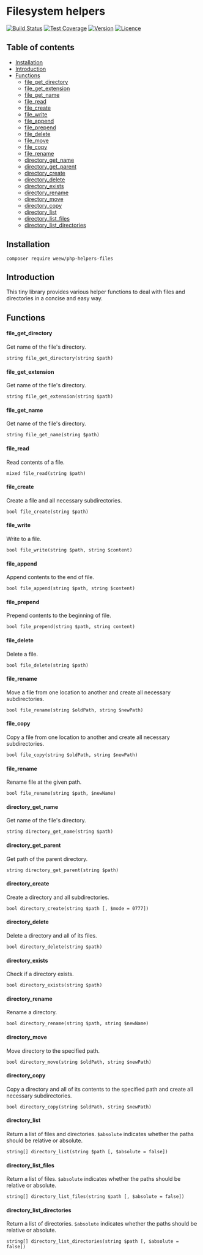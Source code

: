 # Filesystem helpers

[![Build Status](https://img.shields.io/travis/weew/php-helpers-file.svg)](https://travis-ci.org/weew/php-helpers-file)
[![Test Coverage](https://img.shields.io/coveralls/weew/php-helpers-file.svg)](https://coveralls.io/github/weew/php-helpers-file)
[![Version](https://img.shields.io/packagist/v/weew/php-helpers-file.svg)](https://packagist.org/packages/weew/php-helpers-file)
[![Licence](https://img.shields.io/packagist/l/weew/php-helpers-file.svg)](https://packagist.org/packages/weew/php-helpers-file)

## Table of contents

- [Installation](#installation)
- [Introduction](#introduction)
- [Functions](#functions)
    - [file\_get\_directory](#file_get_directory)
    - [file\_get\_extension](#file_get_extension)
    - [file\_get\_name](#file_get_name)
    - [file\_read](#file_read)
    - [file\_create](#file_create)
    - [file\_write](#file_write)
    - [file\_append](#file_append)
    - [file\_prepend](#file_prepend)
    - [file\_delete](#file_delete)
    - [file\_move](#file_move)
    - [file\_copy](#file_copy)
    - [file\_rename](#file_rename)
    - [directory\_get\_name](#directory_get_name)
    - [directory\_get\_parent](#directory_get_parent)
    - [directory\_create](#directory_create)
    - [directory\_delete](#directory_delete)
    - [directory\_exists](#directory_exists)
    - [directory\_rename](#directory_rename)
    - [directory\_move](#directory_move)
    - [directory\_copy](#directory_copy)
    - [directory\_list](#directory_list)
    - [directory\_list\_files](#directory_list_files)
    - [directory\_list\_directories](#directory_list_directories)

## Installation

`composer require weew/php-helpers-files`

## Introduction

This tiny library provides various helper functions to deal with files and directories in a concise and easy way.

## Functions

#### file\_get\_directory

 Get name of the file's directory.

 `string file_get_directory(string $path)`

#### file\_get\_extension

Get name of the file's directory.

`string file_get_extension(string $path)`

#### file\_get\_name

Get name of the file's directory.

`string file_get_name(string $path)`

#### file\_read

Read contents of a file.

`mixed file_read(string $path)`

#### file\_create

Create a file and all necessary subdirectories.

`bool file_create(string $path)`

#### file\_write

Write to a file.

`bool file_write(string $path, string $content)`

#### file\_append

Append contents to the end of file.

`bool file_append(string $path, string $content)`

#### file\_prepend

Prepend contents to the beginning of file.

`bool file_prepend(string $path, string content)`

#### file\_delete

Delete a file.

`bool file_delete(string $path)`

#### file\_rename

Move a file from one location to another and create all necessary subdirectories.

`bool file_rename(string $oldPath, string $newPath)`

#### file\_copy

Copy a file from one location to another and create all necessary subdirectories.

`bool file_copy(string $oldPath, string $newPath)`

#### file\_rename

Rename file at the given path.

`bool file_rename(string $path, $newName)`

#### directory\_get\_name

Get name of the file's directory.

`string directory_get_name(string $path)`

#### directory\_get\_parent

Get path of the parent directory.

`string directory_get_parent(string $path)`

#### directory\_create

Create a directory and all subdirectories.

`bool directory_create(string $path [, $mode = 0777])`

#### directory\_delete

Delete a directory and all of its files.

`bool directory_delete(string $path)`

#### directory\_exists

Check if a directory exists.

`bool directory_exists(string $path)`

#### directory\_rename

Rename a directory.

`bool directory_rename(string $path, string $newName)`

#### directory\_move

Move directory to the specified path.

`bool directory_move(string $oldPath, string $newPath)`

#### directory\_copy

Copy a directory and all of its contents to the specified path and create all necessary subdirectories.

`bool directory_copy(string $oldPath, string $newPath)`

#### directory\_list

Return a list of files and directories. `$absolute` indicates whether the paths should be relative or absolute.

`string[] directory_list(string $path [, $absolute = false])`

#### directory\_list\_files

Return a list of files. `$absolute` indicates whether the paths should be relative or absolute.

`string[] directory_list_files(string $path [, $absolute = false])`

#### directory\_list\_directories

Return a list of directories. `$absolute` indicates whether the paths should be relative or absolute.

`string[] directory_list_directories(string $path [, $absolute = false])`
